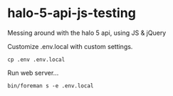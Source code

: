 # halo-5-api-js-testing
Messing around with the halo 5 api, using JS &amp; jQuery


Customize .env.local with custom settings.

```
cp .env .env.local
```

Run web server...

```
bin/foreman s -e .env.local
```
